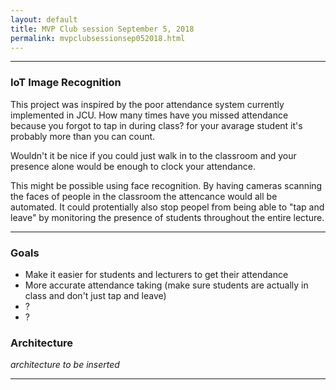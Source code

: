 ```yaml
---
layout: default
title: MVP Club session September 5, 2018
permalink: mvpclubsessionsep052018.html
---
```


---

### IoT Image Recognition
This project was inspired by the poor attendance system currently implemented in JCU. How many times have you missed attendance because you forgot to tap in during class? for your avarage student it's probably more than you can count. 

Wouldn't it be nice if you could just walk in to the classroom and your presence alone would be enough to clock your attendance.

This might be possible using face recognition. By having cameras scanning the faces of people in the classroom the attencance would all be automated. It could protentially also stop peopel from being able to "tap and leave" by monitoring the presence of students throughout the entire lecture.

---

### Goals

- Make it easier for students and lecturers to get their attendance
- More accurate attendance taking (make sure students are actually in class and don't just tap and leave)
- ?
- ?

### Architecture

*architecture to be inserted*



---
